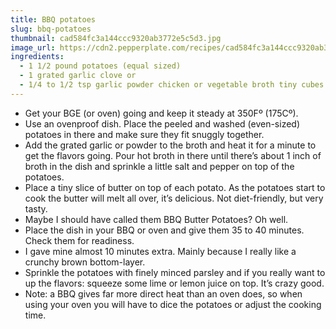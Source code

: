 ```yaml
---
title: BBQ potatoes
slug: bbq-potatoes
thumbnail: cad584fc3a144ccc9320ab3772e5c5d3.jpg
image_url: https://cdn2.pepperplate.com/recipes/cad584fc3a144ccc9320ab3772e5c5d3.jpg
ingredients:
  - 1 1/2 pound potatoes (equal sized)
  - 1 grated garlic clove or
  - 1/4 to 1/2 tsp garlic powder chicken or vegetable broth tiny cubes butter minced parsley pepper and salt
---
```


* Get your BGE (or oven) going and keep it steady at 350Fº (175Cº).
* Use an ovenproof dish. Place the peeled and washed (even-sized) potatoes in there and make sure they fit snuggly together.
* Add the grated garlic or powder to the broth and heat it for a minute to get the flavors going. Pour hot broth in there until there’s about 1 inch of broth in the dish and sprinkle a little salt and pepper on top of the potatoes.
* Place a tiny slice of butter on top of each potato. As the potatoes start to cook the butter will melt all over, it’s delicious. Not diet-friendly, but very tasty.
* Maybe I should have called them BBQ Butter Potatoes? Oh well.
* Place the dish in your BBQ or oven and give them 35 to 40 minutes. Check them for readiness.
* I gave mine almost 10 minutes extra. Mainly because I really like a crunchy brown bottom-layer.
* Sprinkle the potatoes with finely minced parsley and if you really want to up the flavors: squeeze some lime or lemon juice on top. It’s crazy good.
* Note: a BBQ gives far more direct heat than an oven does, so when using your oven you will have to dice the potatoes or adjust the cooking time.
